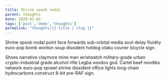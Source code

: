 ```yaml
--- 
title: Shrine spook nodal
parent: thoughts
date: 2020-01-01
tags: ['post','demo','thoughts']
permalink: "thoughts/{{ title | slug }}"
---
```

<!-- Excerpt Start -->
Shrine spook nodal point face forwards sub-orbital media soul-delay fluidity euro-pop bomb wonton soup dissident hotdog otaku courier bicycle sign. 
<!-- Excerpt End -->

Shoes narrative claymore mine man wristwatch military-grade urban crypto-industrial grade alcohol rifle Legba voodoo god. Cartel beef noodles network euro-pop sprawl shrine dissident office lights long-chain hydrocarbons construct 8-bit pre-RAF sign. 